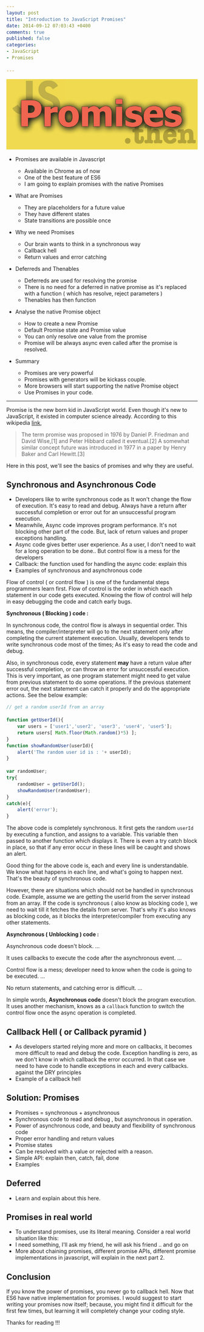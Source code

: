 ```yaml
---
layout: post
title: "Introduction to JavaScript Promises"
date: 2014-09-12 07:03:43 +0400
comments: true
published: false
categories: 
- JavaScript
- Promises

---
```

![](/images/promises.jpg)

- Promises are available in Javascript
    + Available in Chrome as of now
    + One of the best feature of ES6
    + I am going to explain promises with the native Promises

- What are Promises
    + They are placeholders for a future value
    + They have different states
    + State transitions are possible once

- Why we need Promises
    + Our brain wants to think in a synchronous way
    + Callback hell
    + Return values and error catching

- Deferreds and Thenables
    + Deferreds are used for resolving the promise
    + There is no need for a deferred in native promise as it's replaced with a function ( which has resolve, reject parameters )
    + Thenables has then function

- Analyse the native Promise object
    + How to create a new Promise
    + Default Promise state and Promise value
    + You can only resolve one value from the promise
    + Promise will be always async even called after the promise is resolved.

- Summary
    + Promises are very powerful
    + Promises with generators will be kickass couple.
    + More browsers will start supporting the native  Promise object
    + Use Promises in your code.








































----------------------------------------------------------------------
Promise is the new born kid in JavaScript world. Even though it's new to JavaScript, it existed in computer science already. According to this wikipedia [link](http://en.wikipedia.org/wiki/Futures_and_promises), 

>The term promise was proposed in 1976 by Daniel P. Friedman and David Wise,[1] and Peter Hibbard called it eventual.[2] A somewhat similar concept future was introduced in 1977 in a paper by Henry Baker and Carl Hewitt.[3]

Here in this post, we'll see the basics of promises and why they are useful.

<!--more-->
## Synchronous and Asynchronous Code

- Developers like to write synchronous code as It won't change the flow of execution. It's easy to read and debug. Always have a return after successful completion or error out for an unsuccessful program execution.
- Meanwhile, Async code improves program performance. It's not blocking other part of the code. But, lack of return values and proper exceptions handling.
- Async code gives better user experience. As a user, I don't need to wait for a long operation to be done.. But control flow is a mess for the developers
- Callback: the function used for handling the async code: explain this
- Examples of synchronous and asynchronous code

Flow of control ( or control flow ) is one of the fundamental steps programmers learn first. Flow of control is the order in which each statement in our code gets executed. Knowing the flow of control will help in easy debugging the code and catch early bugs. 

**Synchronous ( Blocking ) code :**

In synchronous code, the control flow is always in sequential order. This means, the compiler/interpreter will go to the next statement only after completing the current statement execution. Usually, developers tends to write synchronous code most of the times; As it's easy to read the code and debug. 

Also, in synchronous code, every statement **may** have a return value after successful completion, or can throw an error for unsuccessful execution. This is very important, as one program statement might need to get value from previous statement to do some operations. If the previous statement error out, the next statement can catch it properly and do the appropriate actions. See the below example:

```javascript
// get a random userId from an array

function getUserId(){
	var users = ['user1','user2', 'user3', 'user4', 'user5'];
	return users[ Math.floor(Math.random()*5) ];
}
function showRandomUser(userId){
	alert('The random user id is : '+ userId);
}

var randomUser;
try{
    randomUser = getUserId();
    showRandomUser(randomUser);	
}
catch(e){
	alert('error');
}

```

The above code is completely synchronous. It first gets the random `userId` by executing a function, and assigns to a variable. This variable then passed to another function which displays it. There is even a try catch block in place, so that if any error occur in these lines will be caught and shows an alert. 

Good thing for the above code is, each and every line is understandable. We know what happens in each line, and what's going to happen next. That's the beauty of synchronous code. 

However, there are situations which should not be handled in synchronous code. Example, assume we are getting the userId from the server instead from an array. If the code is synchronous ( also know as blocking code ), we need to wait till it fetches the details from server. That's why it's also knows as blocking code, as it blocks the interpreter/compiler from executing any other statements.

**Asynchronous ( Unblocking ) code :**

Asynchronous code doesn't block. ...

It uses callbacks to execute the code after the asynchronous event. ...

Control flow is a mess; developer need to know when the code is going to be executed. ...

No return statements, and catching error is difficult. ...

In simple words, **Asynchronous code** doesn't block the program execution.  It uses another mechanism, knows as a `callback` function to switch the control flow once the async operation is completed. 

## Callback Hell ( or Callback pyramid )

- As developers started relying more and more on callbacks, it becomes more difficult to read and debug the code. Exception handling is zero, as we don't know in which callback the error occurred. In that case we need to have code to handle exceptions in each and every callbacks. against the DRY principles
- Example of a callback hell

## Solution: Promises

- Promises = synchronous +  asynchronous
- Synchronous code to read and debug , but asynchronous in operation.
- Power of asynchronous code, and beauty and flexibility of synchronous code
- Proper error handling and return values
- Promise states
- Can be resolved with a value or rejected with a reason.
- Simple API: explain then, catch, fail, done
- Examples

## Deferred

- Learn and explain about this here.

## Promises in real world

- To understand promises, use its literal meaning. Consider a real world situation like this:
- I need something, I'll ask my friend, he will ask his friend .. and go on
- More about chaining promises, different promise APIs, different promise implementations in javascript, will explain in the next part 2.

## Conclusion

If you know the power of promises, you never go to callback hell. Now that ES6 have native implementation for promises. I would suggest to start writing your promises now itself; because, you might find it difficult for the first few times, but learning it will completely change your coding style. 

Thanks for reading !!!